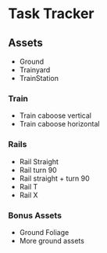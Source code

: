# Task Tracker

## Assets

* Ground
* Trainyard
* TrainStation

### Train

* Train caboose vertical
* Train caboose horizontal

### Rails

* Rail Straight
* Rail turn 90
* Rail straight + turn 90
* Rail T
* Rail X

### Bonus Assets

* Ground Foliage
* More ground assets